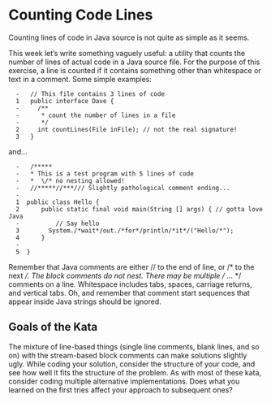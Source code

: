 # Counting Code Lines

Counting lines of code in Java source is not quite as simple as it seems.

This week let’s write something vaguely useful: a utility that counts the number of lines of actual code in a Java source file. For the purpose of this exercise, a line is counted if it contains something other than whitespace or text in a comment. Some simple examples:

```
  -   // This file contains 3 lines of code
  1   public interface Dave {
  -     /**
  -      * count the number of lines in a file
  -      */
  2     int countLines(File inFile); // not the real signature!
  3   }
```

and…

```
  -   /*****
  -   * This is a test program with 5 lines of code
  -   *  \/* no nesting allowed!
  -   //*****//***/// Slightly pathological comment ending...
  -
  1  public class Hello {
  2      public static final void main(String [] args) { // gotta love Java
  -          // Say hello
  3        System./*wait*/out./*for*/println/*it*/("Hello/*");
  4      }
  -
  5  }
```
  
Remember that Java comments are either // to the end of line, or /* to the next */. The block comments do not nest. There may be multiple /* … */ comments on a line. Whitespace includes tabs, spaces, carriage returns, and vertical tabs. Oh, and remember that comment start sequences that appear inside Java strings should be ignored.

## Goals of the Kata

The mixture of line-based things (single line comments, blank lines, and so on) with the stream-based block comments can make solutions slightly ugly. While coding your solution, consider the structure of your code, and see how well it fits the structure of the problem. As with most of these kata, consider coding multiple alternative implementations. Does what you learned on the first tries affect your approach to subsequent ones?


